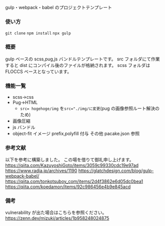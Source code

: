 gulp・webpack・babel のプロジェクトテンプレート

### 使い方

`git clone`
`npm install`
`npx gulp`

### 概要

gulp ベースの scss,pug,js バンドルテンプレートです。
src フォルダにて作業すると dist にコンパイル後のファイルが格納されます。
scss フォルダは FLOCCS ベースとなっています。

### 機能一覧

- scss->css
- Pug->HTML
  - `src= hogehoge/img` を`src="./img/に変更`(pug の画像参照ルート解決のため)
- 画像圧縮
- js バンドル
- object-fit イメージ prefix,polyfill 付与
  その他 pacake.json 参照

### 参考文献

以下を参考に構築しました。
この場を借りて御礼申し上げます。
https://qiita.com/KazuyoshiGoto/items/3059c99330cdc19e97ad
https://www.radia.jp/archives/1190
https://glatchdesign.com/blog/gulp-webpack-babel/
https://qiita.com/tonkotsuboy_com/items/2d4f3862e6d05dc0bea1
https://qiita.com/koedamon/items/92c986456e4b9e845acd

### 備考

vulnerability が出た場合はこちらを参照ください。
https://zenn.dev/mizuki/articles/1b958248024875
